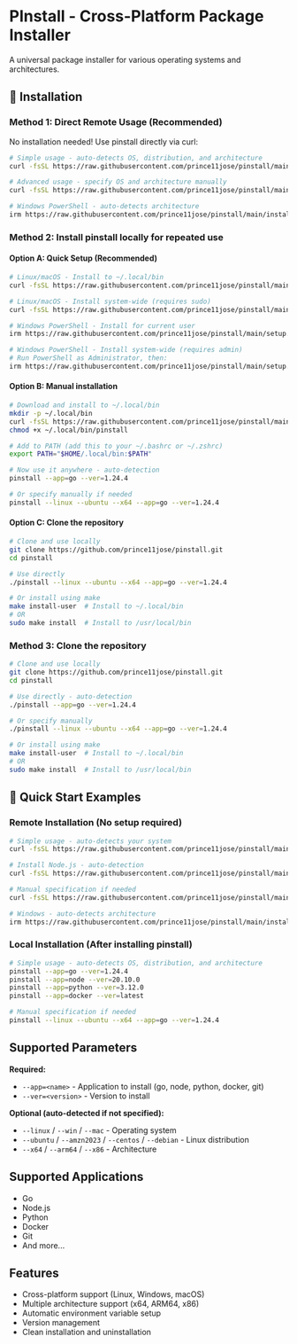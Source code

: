 # PInstall - Cross-Platform Package Installer

A universal package installer for various operating systems and architectures.

## 🚀 Installation

### Method 1: Direct Remote Usage (Recommended)
No installation needed! Use pinstall directly via curl:

```bash
# Simple usage - auto-detects OS, distribution, and architecture
curl -fsSL https://raw.githubusercontent.com/prince11jose/pinstall/main/install.sh | bash -s -- --app=go --ver=1.24.4

# Advanced usage - specify OS and architecture manually
curl -fsSL https://raw.githubusercontent.com/prince11jose/pinstall/main/install.sh | bash -s -- --linux --ubuntu --arm64 --app=go --ver=1.24.4

# Windows PowerShell - auto-detects architecture
irm https://raw.githubusercontent.com/prince11jose/pinstall/main/install.ps1 | iex -ArgumentList "-App", "go", "-Ver", "1.24.4"
```

### Method 2: Install pinstall locally for repeated use

#### Option A: Quick Setup (Recommended)
```bash
# Linux/macOS - Install to ~/.local/bin
curl -fsSL https://raw.githubusercontent.com/prince11jose/pinstall/main/setup.sh | bash

# Linux/macOS - Install system-wide (requires sudo)
curl -fsSL https://raw.githubusercontent.com/prince11jose/pinstall/main/setup.sh | bash -s -- --system

# Windows PowerShell - Install for current user
irm https://raw.githubusercontent.com/prince11jose/pinstall/main/setup.ps1 | iex

# Windows PowerShell - Install system-wide (requires admin)
# Run PowerShell as Administrator, then:
irm https://raw.githubusercontent.com/prince11jose/pinstall/main/setup.ps1 | iex -ArgumentList "-System"
```

#### Option B: Manual installation
```bash
# Download and install to ~/.local/bin
mkdir -p ~/.local/bin
curl -fsSL https://raw.githubusercontent.com/prince11jose/pinstall/main/pinstall -o ~/.local/bin/pinstall
chmod +x ~/.local/bin/pinstall

# Add to PATH (add this to your ~/.bashrc or ~/.zshrc)
export PATH="$HOME/.local/bin:$PATH"

# Now use it anywhere - auto-detection
pinstall --app=go --ver=1.24.4

# Or specify manually if needed
pinstall --linux --ubuntu --x64 --app=go --ver=1.24.4
```

#### Option C: Clone the repository
```bash
# Clone and use locally
git clone https://github.com/prince11jose/pinstall.git
cd pinstall

# Use directly
./pinstall --linux --ubuntu --x64 --app=go --ver=1.24.4

# Or install using make
make install-user  # Install to ~/.local/bin
# OR
sudo make install  # Install to /usr/local/bin
```

### Method 3: Clone the repository
```bash
# Clone and use locally
git clone https://github.com/prince11jose/pinstall.git
cd pinstall

# Use directly - auto-detection
./pinstall --app=go --ver=1.24.4

# Or specify manually
./pinstall --linux --ubuntu --x64 --app=go --ver=1.24.4

# Or install using make
make install-user  # Install to ~/.local/bin
# OR
sudo make install  # Install to /usr/local/bin
```

## 📖 Quick Start Examples

### Remote Installation (No setup required)
```bash
# Simple usage - auto-detects your system
curl -fsSL https://raw.githubusercontent.com/prince11jose/pinstall/main/install.sh | bash -s -- --app=go --ver=1.24.4

# Install Node.js - auto-detection
curl -fsSL https://raw.githubusercontent.com/prince11jose/pinstall/main/install.sh | bash -s -- --app=node --ver=20.10.0

# Manual specification if needed
curl -fsSL https://raw.githubusercontent.com/prince11jose/pinstall/main/install.sh | bash -s -- --linux --ubuntu --arm64 --app=go --ver=1.24.4

# Windows - auto-detects architecture
irm https://raw.githubusercontent.com/prince11jose/pinstall/main/install.ps1 | iex -ArgumentList "-App", "go", "-Ver", "1.24.4"
```

### Local Installation (After installing pinstall)
```bash
# Simple usage - auto-detects OS, distribution, and architecture
pinstall --app=go --ver=1.24.4
pinstall --app=node --ver=20.10.0
pinstall --app=python --ver=3.12.0
pinstall --app=docker --ver=latest

# Manual specification if needed
pinstall --linux --ubuntu --x64 --app=go --ver=1.24.4
```

## Supported Parameters

**Required:**
- `--app=<name>` - Application to install (go, node, python, docker, git)
- `--ver=<version>` - Version to install

**Optional (auto-detected if not specified):**
- `--linux` / `--win` / `--mac` - Operating system
- `--ubuntu` / `--amzn2023` / `--centos` / `--debian` - Linux distribution
- `--x64` / `--arm64` / `--x86` - Architecture

## Supported Applications

- Go
- Node.js
- Python
- Docker
- Git
- And more...

## Features

- Cross-platform support (Linux, Windows, macOS)
- Multiple architecture support (x64, ARM64, x86)
- Automatic environment variable setup
- Version management
- Clean installation and uninstallation

